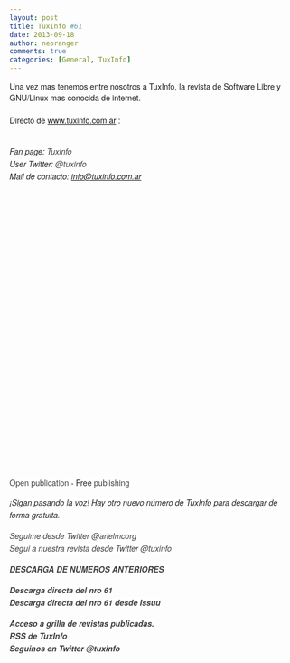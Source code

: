 ```yaml
---
layout: post
title: TuxInfo #61
date: 2013-09-18
author: neoranger
comments: true
categories: [General, TuxInfo]
---
```

<span style="font-family:Helvetica Neue, Arial, Helvetica, sans-serif;">Una vez mas tenemos entre nosotros a TuxInfo, la revista de Software Libre y GNU/Linux mas conocida de internet.</span><br /><span style="font-family:Helvetica Neue, Arial, Helvetica, sans-serif;"><br /></span><span style="font-family:Helvetica Neue, Arial, Helvetica, sans-serif;">Directo de <a href="http://www.tuxinfo.com.ar/">www.tuxinfo.com.ar</a> :</span><br /><span style="font-family:Helvetica Neue, Arial, Helvetica, sans-serif;"><br /></span><div style="color:#222222;line-height:22px;margin-bottom:15px;padding:0;"><span style="background-color:white;"><span style="font-family:Helvetica Neue, Arial, Helvetica, sans-serif;"><em>Fan page: <a href="https://www.facebook.com/tuxinfo" style="color:#404040;text-decoration:none;" target="_blank">Tuxinfo</a></em><br /><em>User Twitter: <a href="http://www.twitter.com/tuxinfo" style="color:#404040;text-decoration:none;" target="_blank">@tuxinfo </a></em><br /><em>Mail de contacto:<a href="mailto:info@tuxinfo.com.ar" style="color:#404040;text-decoration:none;" target="_blank"> info@tuxinfo.com.ar</a></em></span></span></div><div class="issuuembed issuu-isrendered" style="color:#222222;height:525px;line-height:22px;width:525px;"><div style="height:525px;width:525px;"><div style="font-family:Arial, Helvetica, Georgia, sans-serif;font-size:14px;height:calc(100% - 18px);"></div><div style="height:18px;"><span style="background-color:white;height:auto;line-height:18px;margin:0;padding:0;width:auto;"><span style="font-family:Helvetica Neue, Arial, Helvetica, sans-serif;"><a href="http://issuu.com/arielm.corgatelli/docs/tuxinfo61" style="color:#404040;text-decoration:none;" target="_blank">Open publication</a> - Free <a href="http://issuu.com/" style="color:#404040;text-decoration:none;" target="_blank">publishing</a></span></span></div></div></div><div style="color:#222222;line-height:22px;margin-bottom:15px;padding:0;"></div><div style="color:#222222;line-height:22px;margin-bottom:15px;padding:0;"><em style="background-color:white;"><span style="font-family:Helvetica Neue, Arial, Helvetica, sans-serif;">¡Sigan pasando la voz! Hay otro nuevo número de TuxInfo para descargar de forma gratuita.</span></em></div><div id="stcpDiv" style="color:#222222;line-height:22px;"><div style="margin-bottom:15px;padding:0;"><span style="background-color:white;"><span style="font-family:Helvetica Neue, Arial, Helvetica, sans-serif;"><em><a href="http://www.twitter.com/arielmcorg" style="color:#404040;text-decoration:none;" target="_blank">Seguime desde Twitter @arielmcorg</a></em><br /><em><a href="http://www.twitter.com/tuxinfo" style="color:#404040;text-decoration:none;" target="_blank">Segui a nuestra revista desde Twitter @tuxinfo</a></em></span></span></div><div style="margin-bottom:15px;padding:0;"><a href="http://infosertec.loquefaltaba.com/" style="color:#404040;text-decoration:none;" target="_blank"><strong><em style="background-color:white;"><span style="font-family:Helvetica Neue, Arial, Helvetica, sans-serif;">DESCARGA DE NUMEROS ANTERIORES</span></em></strong></a></div><div style="margin-bottom:15px;padding:0;"><span style="background-color:white;"><span style="font-family:Helvetica Neue, Arial, Helvetica, sans-serif;"><a href="http://goo.gl/W3Ktj9" style="color:#404040;text-decoration:none;" target="_blank"><strong><em>Descarga directa del nro 61</em></strong></a><br /><a href="http://issuu.com/arielm.corgatelli/docs/tuxinfo61" style="color:#404040;text-decoration:none;" target="_blank"><strong><em>Descarga directa del nro 61 desde Issuu</em></strong></a></span></span></div><div style="margin-bottom:15px;padding:0;"><strong style="background-color:white;"><span style="font-family:Helvetica Neue, Arial, Helvetica, sans-serif;"><em><a href="http://infosertec.loquefaltaba.com/" style="color:#404040;text-decoration:none;" target="_blank">Acceso a grilla de revistas publicadas.</a><br /><a href="http://www.tuxinfo.com.ar/?feed=rss2" style="color:#404040;text-decoration:none;" target="_blank">RSS de TuxInfo</a></em><em><br /><a href="http://www.twitter.com/tuxinfo" style="color:#404040;text-decoration:none;" target="_blank">Seguinos en Twitter @tuxinfo</a></em></span></strong></div></div><br />
